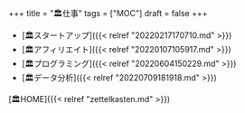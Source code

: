 +++
title = "🏛仕事"
tags = ["MOC"]
draft = false
+++

-   [🏛スタートアップ]({{< relref "20220217170710.md" >}})
-   [🏛アフィリエイト]({{< relref "20220107105917.md" >}})
-   [🏛プログラミング]({{< relref "20220604150229.md" >}})
-   [🏛データ分析]({{< relref "20220709181918.md" >}})

[🏛HOME]({{< relref "zettelkasten.md" >}})
